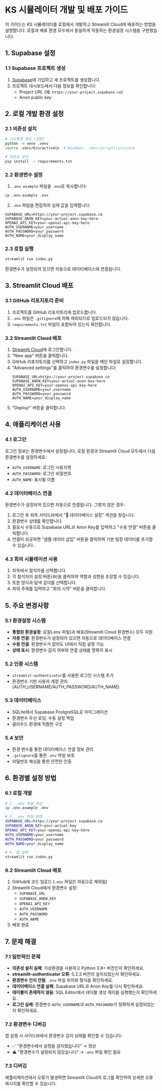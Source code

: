 # KS 시뮬레이터 개발 및 배포 가이드

이 가이드는 KS 시뮬레이터를 로컬에서 개발하고 Streamlit Cloud에 배포하는 방법을 설명합니다. 
로컬과 배포 환경 모두에서 동일하게 작동하는 환경설정 시스템을 구현했습니다.

## 1. Supabase 설정

### 1.1 Supabase 프로젝트 생성
1. [Supabase](https://supabase.com)에 가입하고 새 프로젝트를 생성합니다.
2. 프로젝트 대시보드에서 다음 정보를 확인합니다:
   - Project URL (예: `https://your-project.supabase.co`)
   - Anon public key

## 2. 로컬 개발 환경 설정

### 2.1 의존성 설치
```bash
# 가상환경 생성 (권장)
python -m venv .venv
source .venv/bin/activate  # Windows: .venv\Scripts\activate

# 의존성 설치
pip install -r requirements.txt
```

### 2.2 환경변수 설정
1. `.env.example` 파일을 `.env`로 복사합니다:
```bash
cp .env.example .env
```

2. `.env` 파일을 편집하여 실제 값을 입력합니다:
```env
SUPABASE_URL=https://your-project.supabase.co
SUPABASE_ANON_KEY=your-actual-anon-key-here
OPENAI_API_KEY=your-openai-api-key-here
AUTH_USERNAME=your_username
AUTH_PASSWORD=your_password
AUTH_NAME=your_display_name
```

### 2.3 로컬 실행
```bash
streamlit run index.py
```

환경변수가 설정되어 있으면 자동으로 데이터베이스에 연결됩니다.

## 3. Streamlit Cloud 배포

### 3.1 GitHub 리포지토리 준비
1. 프로젝트를 GitHub 리포지토리에 업로드합니다.
2. `.env` 파일은 `.gitignore`에 의해 제외되므로 업로드되지 않습니다.
3. `requirements.txt` 파일이 포함되어 있는지 확인합니다.

### 3.2 Streamlit Cloud 배포
1. [Streamlit Cloud](https://share.streamlit.io)에 로그인합니다.
2. "New app" 버튼을 클릭합니다.
3. GitHub 리포지토리를 선택하고 `index.py` 파일을 메인 파일로 설정합니다.
4. "Advanced settings"를 클릭하여 환경변수를 설정합니다:
   ```
   SUPABASE_URL=https://your-project.supabase.co
   SUPABASE_ANON_KEY=your-actual-anon-key-here
   OPENAI_API_KEY=your-openai-api-key-here
   AUTH_USERNAME=your_username
   AUTH_PASSWORD=your_password
   AUTH_NAME=your_display_name
   ```
5. "Deploy!" 버튼을 클릭합니다.

## 4. 애플리케이션 사용

### 4.1 로그인
로그인 정보는 환경변수에서 설정됩니다. 로컬 환경과 Streamlit Cloud 모두에서 다음 환경변수를 설정하세요:
- `AUTH_USERNAME`: 로그인 사용자명
- `AUTH_PASSWORD`: 로그인 비밀번호  
- `AUTH_NAME`: 표시될 이름

### 4.2 데이터베이스 연결
환경변수가 설정되어 있으면 자동으로 연결됩니다. 그렇지 않은 경우:

1. 로그인 후 좌측 사이드바에서 "🔧 데이터베이스 설정" 섹션을 찾습니다.
2. 환경변수 상태를 확인합니다.
3. 필요시 수동으로 Supabase URL과 Anon Key를 입력하고 "수동 연결" 버튼을 클릭합니다.
4. 연결이 성공하면 "샘플 데이터 삽입" 버튼을 클릭하여 기본 팀장 데이터를 추가할 수 있습니다.

### 4.3 회의 시뮬레이션 사용
1. 좌측에서 참석자를 선택합니다.
2. 각 참석자의 설정 버튼(⚙️)을 클릭하여 역할과 성향을 조정할 수 있습니다.
3. 토론 방식과 탐색 깊이를 선택합니다.
4. 회의 주제를 입력하고 "회의 시작" 버튼을 클릭합니다.

## 5. 주요 변경사항

### 5.1 환경설정 시스템
- **통합된 환경설정**: 로컬(.env 파일)과 배포(Streamlit Cloud 환경변수) 모두 지원
- **자동 연결**: 환경변수가 설정되어 있으면 자동으로 데이터베이스 연결
- **수동 연결**: 환경변수가 없어도 UI에서 직접 설정 가능
- **상태 표시**: 환경변수 감지 여부와 연결 상태를 명확히 표시

### 5.2 인증 시스템
- `streamlit-authenticator`를 사용한 로그인 시스템 추가
- 환경변수 기반 사용자 계정 관리 (AUTH_USERNAME/AUTH_PASSWORD/AUTH_NAME)

### 5.3 데이터베이스
- SQLite에서 Supabase PostgreSQL로 마이그레이션
- 환경변수 우선 로딩, 수동 설정 백업
- 클라우드 환경에 적합한 구조

### 5.4 보안
- 환경 변수를 통한 데이터베이스 연결 정보 관리
- `.gitignore`를 통한 `.env` 파일 보호
- 비밀번호 해싱을 통한 안전한 인증

## 6. 환경별 설정 방법

### 6.1 로컬 개발
```bash
# 1. .env 파일 생성
cp .env.example .env

# 2. .env 파일 편집
SUPABASE_URL=https://your-project.supabase.co
SUPABASE_ANON_KEY=your-actual-key
OPENAI_API_KEY=your-openai-api-key-here
AUTH_USERNAME=your_username
AUTH_PASSWORD=your_password
AUTH_NAME=your_display_name

# 3. 앱 실행
streamlit run index.py
```

### 6.2 Streamlit Cloud 배포
1. GitHub에 코드 업로드 (`.env` 파일은 자동으로 제외됨)
2. Streamlit Cloud에서 환경변수 설정:
   - `SUPABASE_URL`
   - `SUPABASE_ANON_KEY`
   - `OPENAI_API_KEY`
   - `AUTH_USERNAME`
   - `AUTH_PASSWORD`
   - `AUTH_NAME`
3. 배포 완료

## 7. 문제 해결

### 7.1 일반적인 문제
- **의존성 설치 실패**: 가상환경을 사용하고 Python 3.8+ 버전인지 확인하세요.
- **streamlit-authenticator 오류**: 0.2.3 버전이 설치되었는지 확인하세요.
- **환경변수 인식 안됨**: `.env` 파일 위치와 형식을 확인하세요.
- **데이터베이스 연결 실패**: Supabase URL과 Anon Key를 다시 확인하세요.
- **테이블이 존재하지 않음**: SQL Editor에서 테이블 생성 쿼리를 실행했는지 확인하세요.
- **로그인 실패**: 환경변수 `AUTH_USERNAME`과 `AUTH_PASSWORD`가 정확하게 설정되었는지 확인하세요.

### 7.2 환경변수 디버깅
앱 실행 시 사이드바에서 환경변수 감지 상태를 확인할 수 있습니다:
- ✅ "환경변수에서 설정을 감지했습니다" → 정상
- ⚠️ "환경변수가 설정되지 않았습니다" → `.env` 파일 확인 필요

### 7.3 디버깅
애플리케이션에서 오류가 발생하면 Streamlit Cloud의 로그를 확인하여 상세한 오류 메시지를 확인할 수 있습니다.